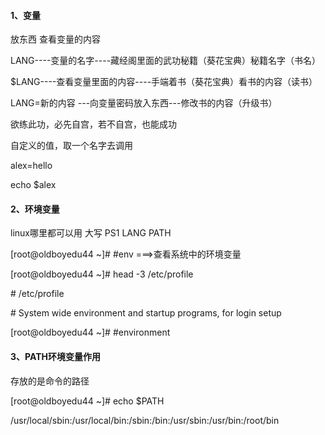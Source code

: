 #### 1、变量

放东西  查看变量的内容

LANG----变量的名字----藏经阁里面的武功秘籍（葵花宝典）秘籍名字（书名）

$LANG----查看变量里面的内容----手端着书（葵花宝典）看书的内容（读书）

LANG=新的内容 ---向变量密码放入东西---修改书的内容（升级书）

欲练此功，必先自宫，若不自宫，也能成功



自定义的值，取一个名字去调用

alex=hello

echo $alex

#### 2、环境变量

linux哪里都可以用 大写 PS1 LANG PATH

\[root@oldboyedu44 ~\]\# \#env              ===&gt;查看系统中的环境变量

\[root@oldboyedu44 ~\]\# head -3 /etc/profile

\# /etc/profile



\# System wide environment and startup programs, for login setup

\[root@oldboyedu44 ~\]\# \#environment

#### 3、PATH环境变量作用

存放的是命令的路径

\[root@oldboyedu44 ~\]\# echo $PATH

/usr/local/sbin:/usr/local/bin:/sbin:/bin:/usr/sbin:/usr/bin:/root/bin



